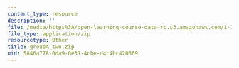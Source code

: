 ```yaml
---
content_type: resource
description: ''
file: /media/https%3A/open-learning-course-data-rc.s3.amazonaws.com/1-103-civil-engineering-materials-laboratory-spring-2004/5846a7780da90e314cbed4c4bc420669_groupA_two.zip
file_type: application/zip
resourcetype: Other
title: groupA_two.zip
uid: 5846a778-0da9-0e31-4cbe-d4c4bc420669
---
```

